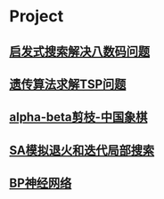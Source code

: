 # Project

## [启发式搜索解决八数码问题](https://github.com/Liu-YT/AStar/blob/master/doc/report.md)

## [遗传算法求解TSP问题](https://github.com/Liu-YT/TSP-Solve/blob/master/doc/GA.md)

## [alpha-beta剪枝-中国象棋](https://github.com/liuyh73/AI-proj/blob/master/reports/alpha-beta%E5%89%AA%E6%9E%9D.md)

## [SA模拟退火和迭代局部搜索](./SA)

## [BP神经网络](./BP神经网络)
